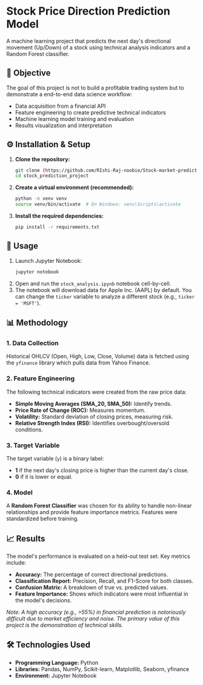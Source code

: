 # Stock Price Direction Prediction Model

A machine learning project that predicts the next day's directional movement (Up/Down) of a stock using technical analysis indicators and a Random Forest classifier.

## 🎯 Objective

The goal of this project is not to build a profitable trading system but to demonstrate a end-to-end data science workflow:
*   Data acquisition from a financial API
*   Feature engineering to create predictive technical indicators
*   Machine learning model training and evaluation
*   Results visualization and interpretation

## ⚙️ Installation & Setup

1.  **Clone the repository:**
    ```bash
    git clone (https://github.com/RIshi-Raj-noobie/Stock-market-predictor)
    cd stock_prediction_project
    ```

2.  **Create a virtual environment (recommended):**
    ```bash
    python -m venv venv
    source venv/bin/activate  # On Windows: venv\Scripts\activate
    ```

3.  **Install the required dependencies:**
    ```bash
    pip install -r requirements.txt
    ```

## 🚀 Usage

1.  Launch Jupyter Notebook:
    ```bash
    jupyter notebook
    ```
2.  Open and run the `stock_analysis.ipynb` notebook cell-by-cell.
3.  The notebook will download data for Apple Inc. (AAPL) by default. You can change the `ticker` variable to analyze a different stock (e.g., `ticker = 'MSFT'`).

## 📊 Methodology

### 1. Data Collection
Historical OHLCV (Open, High, Low, Close, Volume) data is fetched using the `yfinance` library which pulls data from Yahoo Finance.

### 2. Feature Engineering
The following technical indicators were created from the raw price data:
*   **Simple Moving Averages (SMA_20, SMA_50):** Identify trends.
*   **Price Rate of Change (ROC):** Measures momentum.
*   **Volatility:** Standard deviation of closing prices, measuring risk.
*   **Relative Strength Index (RSI):** Identifies overbought/oversold conditions.

### 3. Target Variable
The target variable (`y`) is a binary label:
*   **1** if the next day's closing price is higher than the current day's close.
*   **0** if it is lower or equal.

### 4. Model
A **Random Forest Classifier** was chosen for its ability to handle non-linear relationships and provide feature importance metrics. Features were standardized before training.

## 📈 Results

The model's performance is evaluated on a held-out test set. Key metrics include:
*   **Accuracy:** The percentage of correct directional predictions.
*   **Classification Report:** Precision, Recall, and F1-Score for both classes.
*   **Confusion Matrix:** A breakdown of true vs. predicted values.
*   **Feature Importance:** Shows which indicators were most influential in the model's decisions.

*Note: A high accuracy (e.g., >55%) in financial prediction is notoriously difficult due to market efficiency and noise. The primary value of this project is the demonstration of technical skills.*

## 🛠️ Technologies Used

*   **Programming Language:** Python
*   **Libraries:** Pandas, NumPy, Scikit-learn, Matplotlib, Seaborn, yfinance
*   **Environment:** Jupyter Notebook


